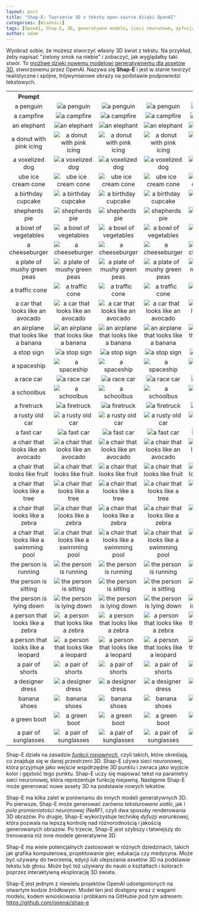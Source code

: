 ```yaml
---
layout: post
title: "Shap-E: Tworzenie 3D z tekstu open-source dzięki OpenAI"
categories: [Wiadości]
tags: [OpenAI, Shap-E, 3D, generatywne modele, sieci neuronowe, dyfuzja warunkowa]
author: adam
---
```

Wyobraź sobie, że możesz stworzyć własny 3D świat z tekstu. Na przykład, żeby napisać "zielony smok na niebie" i zobaczyć, jak wyglądałby taki stwór. To [możliwe dzięki nowemu modelowi generatywnemu dla assetów 3D](https://openai.com/blog/shap-e/), stworzonemu przez OpenAI. Nazywa się **Shap-E** i jest w stanie tworzyć realistyczne i spójne, trójwymiarowe obrazy na podstawie podpowiedzi tekstowych.

<table><tbody><tr><th align="center">Prompt</th><th></th><th></th><th></th><th></th><tr><td align="center">a penguin</td><td align="center"><img src="https://raw.githubusercontent.com/openai/shap-e/main/samples/a_penguin/0.gif" alt="a penguin"></td><td align="center"><img src="https://raw.githubusercontent.com/openai/shap-e/main/samples/a_penguin/1.gif" alt="a penguin"></td><td align="center"><img src="https://raw.githubusercontent.com/openai/shap-e/main/samples/a_penguin/2.gif" alt="a penguin"></td><td align="center"><img src="https://raw.githubusercontent.com/openai/shap-e/main/samples/a_penguin/3.gif" alt="a penguin"></td></tr><tr><td align="center">a campfire</td><td align="center"><img src="https://raw.githubusercontent.com/openai/shap-e/main/samples/a_campfire/0.gif" alt="a campfire"></td><td align="center"><img src="https://raw.githubusercontent.com/openai/shap-e/main/samples/a_campfire/1.gif" alt="a campfire"></td><td align="center"><img src="https://raw.githubusercontent.com/openai/shap-e/main/samples/a_campfire/2.gif" alt="a campfire"></td><td align="center"><img src="https://raw.githubusercontent.com/openai/shap-e/main/samples/a_campfire/3.gif" alt="a campfire"></td></tr><tr><td align="center">an elephant</td><td align="center"><img src="https://raw.githubusercontent.com/openai/shap-e/main/samples/an_elephant/0.gif" alt="an elephant"></td><td align="center"><img src="https://raw.githubusercontent.com/openai/shap-e/main/samples/an_elephant/1.gif" alt="an elephant"></td><td align="center"><img src="https://raw.githubusercontent.com/openai/shap-e/main/samples/an_elephant/2.gif" alt="an elephant"></td><td align="center"><img src="https://raw.githubusercontent.com/openai/shap-e/main/samples/an_elephant/3.gif" alt="an elephant"></td></tr><tr><td align="center">a donut with pink icing</td><td align="center"><img src="https://raw.githubusercontent.com/openai/shap-e/main/samples/a_donut_with_pink_icing/0.gif" alt="a donut with pink icing"></td><td align="center"><img src="https://raw.githubusercontent.com/openai/shap-e/main/samples/a_donut_with_pink_icing/1.gif" alt="a donut with pink icing"></td><td align="center"><img src="https://raw.githubusercontent.com/openai/shap-e/main/samples/a_donut_with_pink_icing/2.gif" alt="a donut with pink icing"></td><td align="center"><img src="https://raw.githubusercontent.com/openai/shap-e/main/samples/a_donut_with_pink_icing/3.gif" alt="a donut with pink icing"></td></tr><tr><td align="center">a voxelized dog</td><td align="center"><img src="https://raw.githubusercontent.com/openai/shap-e/main/samples/a_voxelized_dog/0.gif" alt="a voxelized dog"></td><td align="center"><img src="https://raw.githubusercontent.com/openai/shap-e/main/samples/a_voxelized_dog/1.gif" alt="a voxelized dog"></td><td align="center"><img src="https://raw.githubusercontent.com/openai/shap-e/main/samples/a_voxelized_dog/2.gif" alt="a voxelized dog"></td><td align="center"><img src="https://raw.githubusercontent.com/openai/shap-e/main/samples/a_voxelized_dog/3.gif" alt="a voxelized dog"></td></tr><tr><td align="center">ube ice cream cone</td><td align="center"><img src="https://raw.githubusercontent.com/openai/shap-e/main/samples/ube_ice_cream_cone/0.gif" alt="ube ice cream cone"></td><td align="center"><img src="https://raw.githubusercontent.com/openai/shap-e/main/samples/ube_ice_cream_cone/1.gif" alt="ube ice cream cone"></td><td align="center"><img src="https://raw.githubusercontent.com/openai/shap-e/main/samples/ube_ice_cream_cone/2.gif" alt="ube ice cream cone"></td><td align="center"><img src="https://raw.githubusercontent.com/openai/shap-e/main/samples/ube_ice_cream_cone/3.gif" alt="ube ice cream cone"></td></tr><tr><td align="center">a birthday cupcake</td><td align="center"><img src="https://raw.githubusercontent.com/openai/shap-e/main/samples/a_birthday_cupcake/0.gif" alt="a birthday cupcake"></td><td align="center"><img src="https://raw.githubusercontent.com/openai/shap-e/main/samples/a_birthday_cupcake/1.gif" alt="a birthday cupcake"></td><td align="center"><img src="https://raw.githubusercontent.com/openai/shap-e/main/samples/a_birthday_cupcake/2.gif" alt="a birthday cupcake"></td><td align="center"><img src="https://raw.githubusercontent.com/openai/shap-e/main/samples/a_birthday_cupcake/3.gif" alt="a birthday cupcake"></td></tr><tr><td align="center">shepherds pie</td><td align="center"><img src="https://raw.githubusercontent.com/openai/shap-e/main/samples/shepherds_pie/0.gif" alt="shepherds pie"></td><td align="center"><img src="https://raw.githubusercontent.com/openai/shap-e/main/samples/shepherds_pie/1.gif" alt="shepherds pie"></td><td align="center"><img src="https://raw.githubusercontent.com/openai/shap-e/main/samples/shepherds_pie/2.gif" alt="shepherds pie"></td><td align="center"><img src="https://raw.githubusercontent.com/openai/shap-e/main/samples/shepherds_pie/3.gif" alt="shepherds pie"></td></tr><tr><td align="center">a bowl of vegetables</td><td align="center"><img src="https://raw.githubusercontent.com/openai/shap-e/main/samples/a_bowl_of_vegetables/0.gif" alt="a bowl of vegetables"></td><td align="center"><img src="https://raw.githubusercontent.com/openai/shap-e/main/samples/a_bowl_of_vegetables/1.gif" alt="a bowl of vegetables"></td><td align="center"><img src="https://raw.githubusercontent.com/openai/shap-e/main/samples/a_bowl_of_vegetables/2.gif" alt="a bowl of vegetables"></td><td align="center"><img src="https://raw.githubusercontent.com/openai/shap-e/main/samples/a_bowl_of_vegetables/3.gif" alt="a bowl of vegetables"></td></tr><tr><td align="center">a cheeseburger</td><td align="center"><img src="https://raw.githubusercontent.com/openai/shap-e/main/samples/a_cheeseburger/0.gif" alt="a cheeseburger"></td><td align="center"><img src="https://raw.githubusercontent.com/openai/shap-e/main/samples/a_cheeseburger/1.gif" alt="a cheeseburger"></td><td align="center"><img src="https://raw.githubusercontent.com/openai/shap-e/main/samples/a_cheeseburger/2.gif" alt="a cheeseburger"></td><td align="center"><img src="https://raw.githubusercontent.com/openai/shap-e/main/samples/a_cheeseburger/3.gif" alt="a cheeseburger"></td></tr><tr><td align="center">a plate of mushy green peas</td><td align="center"><img src="https://raw.githubusercontent.com/openai/shap-e/main/samples/a_plate_of_mushy_green_peas/0.gif" alt="a plate of mushy green peas"></td><td align="center"><img src="https://raw.githubusercontent.com/openai/shap-e/main/samples/a_plate_of_mushy_green_peas/1.gif" alt="a plate of mushy green peas"></td><td align="center"><img src="https://raw.githubusercontent.com/openai/shap-e/main/samples/a_plate_of_mushy_green_peas/2.gif" alt="a plate of mushy green peas"></td><td align="center"><img src="https://raw.githubusercontent.com/openai/shap-e/main/samples/a_plate_of_mushy_green_peas/3.gif" alt="a plate of mushy green peas"></td></tr><tr><td align="center">a traffic cone</td><td align="center"><img src="https://raw.githubusercontent.com/openai/shap-e/main/samples/a_traffic_cone/0.gif" alt="a traffic cone"></td><td align="center"><img src="https://raw.githubusercontent.com/openai/shap-e/main/samples/a_traffic_cone/1.gif" alt="a traffic cone"></td><td align="center"><img src="https://raw.githubusercontent.com/openai/shap-e/main/samples/a_traffic_cone/2.gif" alt="a traffic cone"></td><td align="center"><img src="https://raw.githubusercontent.com/openai/shap-e/main/samples/a_traffic_cone/3.gif" alt="a traffic cone"></td></tr><tr><td align="center">a car that looks like an avocado</td><td align="center"><img src="https://raw.githubusercontent.com/openai/shap-e/main/samples/a_car_that_looks_like_an_avocado/0.gif" alt="a car that looks like an avocado"></td><td align="center"><img src="https://raw.githubusercontent.com/openai/shap-e/main/samples/a_car_that_looks_like_an_avocado/1.gif" alt="a car that looks like an avocado"></td><td align="center"><img src="https://raw.githubusercontent.com/openai/shap-e/main/samples/a_car_that_looks_like_an_avocado/2.gif" alt="a car that looks like an avocado"></td><td align="center"><img src="https://raw.githubusercontent.com/openai/shap-e/main/samples/a_car_that_looks_like_an_avocado/3.gif" alt="a car that looks like an avocado"></td></tr><tr><td align="center">an airplane that looks like a banana</td><td align="center"><img src="https://raw.githubusercontent.com/openai/shap-e/main/samples/an_airplane_that_looks_like_a_banana/0.gif" alt="an airplane that looks like a banana"></td><td align="center"><img src="https://raw.githubusercontent.com/openai/shap-e/main/samples/an_airplane_that_looks_like_a_banana/1.gif" alt="an airplane that looks like a banana"></td><td align="center"><img src="https://raw.githubusercontent.com/openai/shap-e/main/samples/an_airplane_that_looks_like_a_banana/2.gif" alt="an airplane that looks like a banana"></td><td align="center"><img src="https://raw.githubusercontent.com/openai/shap-e/main/samples/an_airplane_that_looks_like_a_banana/3.gif" alt="an airplane that looks like a banana"></td></tr><tr><td align="center">a stop sign</td><td align="center"><img src="https://raw.githubusercontent.com/openai/shap-e/main/samples/a_stop_sign/0.gif" alt="a stop sign"></td><td align="center"><img src="https://raw.githubusercontent.com/openai/shap-e/main/samples/a_stop_sign/1.gif" alt="a stop sign"></td><td align="center"><img src="https://raw.githubusercontent.com/openai/shap-e/main/samples/a_stop_sign/2.gif" alt="a stop sign"></td><td align="center"><img src="https://raw.githubusercontent.com/openai/shap-e/main/samples/a_stop_sign/3.gif" alt="a stop sign"></td></tr><tr><td align="center">a spaceship</td><td align="center"><img src="https://raw.githubusercontent.com/openai/shap-e/main/samples/a_spaceship/0.gif" alt="a spaceship"></td><td align="center"><img src="https://raw.githubusercontent.com/openai/shap-e/main/samples/a_spaceship/1.gif" alt="a spaceship"></td><td align="center"><img src="https://raw.githubusercontent.com/openai/shap-e/main/samples/a_spaceship/2.gif" alt="a spaceship"></td><td align="center"><img src="https://raw.githubusercontent.com/openai/shap-e/main/samples/a_spaceship/3.gif" alt="a spaceship"></td></tr><tr><td align="center">a race car</td><td align="center"><img src="https://raw.githubusercontent.com/openai/shap-e/main/samples/a_race_car/0.gif" alt="a race car"></td><td align="center"><img src="https://raw.githubusercontent.com/openai/shap-e/main/samples/a_race_car/1.gif" alt="a race car"></td><td align="center"><img src="https://raw.githubusercontent.com/openai/shap-e/main/samples/a_race_car/2.gif" alt="a race car"></td><td align="center"><img src="https://raw.githubusercontent.com/openai/shap-e/main/samples/a_race_car/3.gif" alt="a race car"></td></tr><tr><td align="center">a schoolbus</td><td align="center"><img src="https://raw.githubusercontent.com/openai/shap-e/main/samples/a_schoolbus/0.gif" alt="a schoolbus"></td><td align="center"><img src="https://raw.githubusercontent.com/openai/shap-e/main/samples/a_schoolbus/1.gif" alt="a schoolbus"></td><td align="center"><img src="https://raw.githubusercontent.com/openai/shap-e/main/samples/a_schoolbus/2.gif" alt="a schoolbus"></td><td align="center"><img src="https://raw.githubusercontent.com/openai/shap-e/main/samples/a_schoolbus/3.gif" alt="a schoolbus"></td></tr><tr><td align="center">a firetruck</td><td align="center"><img src="https://raw.githubusercontent.com/openai/shap-e/main/samples/a_firetruck/0.gif" alt="a firetruck"></td><td align="center"><img src="https://raw.githubusercontent.com/openai/shap-e/main/samples/a_firetruck/1.gif" alt="a firetruck"></td><td align="center"><img src="https://raw.githubusercontent.com/openai/shap-e/main/samples/a_firetruck/2.gif" alt="a firetruck"></td><td align="center"><img src="https://raw.githubusercontent.com/openai/shap-e/main/samples/a_firetruck/3.gif" alt="a firetruck"></td></tr><tr><td align="center">a rusty old car</td><td align="center"><img src="https://raw.githubusercontent.com/openai/shap-e/main/samples/a_rusty_old_car/0.gif" alt="a rusty old car"></td><td align="center"><img src="https://raw.githubusercontent.com/openai/shap-e/main/samples/a_rusty_old_car/1.gif" alt="a rusty old car"></td><td align="center"><img src="https://raw.githubusercontent.com/openai/shap-e/main/samples/a_rusty_old_car/2.gif" alt="a rusty old car"></td><td align="center"><img src="https://raw.githubusercontent.com/openai/shap-e/main/samples/a_rusty_old_car/3.gif" alt="a rusty old car"></td></tr><tr><td align="center">a fast car</td><td align="center"><img src="https://raw.githubusercontent.com/openai/shap-e/main/samples/a_fast_car/0.gif" alt="a fast car"></td><td align="center"><img src="https://raw.githubusercontent.com/openai/shap-e/main/samples/a_fast_car/1.gif" alt="a fast car"></td><td align="center"><img src="https://raw.githubusercontent.com/openai/shap-e/main/samples/a_fast_car/2.gif" alt="a fast car"></td><td align="center"><img src="https://raw.githubusercontent.com/openai/shap-e/main/samples/a_fast_car/3.gif" alt="a fast car"></td></tr><tr><td align="center">a chair that looks like an avocado</td><td align="center"><img src="https://raw.githubusercontent.com/openai/shap-e/main/samples/a_chair_that_looks_like_an_avocado/0.gif" alt="a chair that looks like an avocado"></td><td align="center"><img src="https://raw.githubusercontent.com/openai/shap-e/main/samples/a_chair_that_looks_like_an_avocado/1.gif" alt="a chair that looks like an avocado"></td><td align="center"><img src="https://raw.githubusercontent.com/openai/shap-e/main/samples/a_chair_that_looks_like_an_avocado/2.gif" alt="a chair that looks like an avocado"></td><td align="center"><img src="https://raw.githubusercontent.com/openai/shap-e/main/samples/a_chair_that_looks_like_an_avocado/3.gif" alt="a chair that looks like an avocado"></td></tr><tr><td align="center">a chair that looks like fruit</td><td align="center"><img src="https://raw.githubusercontent.com/openai/shap-e/main/samples/a_chair_that_looks_like_fruit/0.gif" alt="a chair that looks like fruit"></td><td align="center"><img src="https://raw.githubusercontent.com/openai/shap-e/main/samples/a_chair_that_looks_like_fruit/1.gif" alt="a chair that looks like fruit"></td><td align="center"><img src="https://raw.githubusercontent.com/openai/shap-e/main/samples/a_chair_that_looks_like_fruit/2.gif" alt="a chair that looks like fruit"></td><td align="center"><img src="https://raw.githubusercontent.com/openai/shap-e/main/samples/a_chair_that_looks_like_fruit/3.gif" alt="a chair that looks like fruit"></td></tr><tr><td align="center">a chair that looks like a tree</td><td align="center"><img src="https://raw.githubusercontent.com/openai/shap-e/main/samples/a_chair_that_looks_like_a_tree/0.gif" alt="a chair that looks like a tree"></td><td align="center"><img src="https://raw.githubusercontent.com/openai/shap-e/main/samples/a_chair_that_looks_like_a_tree/1.gif" alt="a chair that looks like a tree"></td><td align="center"><img src="https://raw.githubusercontent.com/openai/shap-e/main/samples/a_chair_that_looks_like_a_tree/2.gif" alt="a chair that looks like a tree"></td><td align="center"><img src="https://raw.githubusercontent.com/openai/shap-e/main/samples/a_chair_that_looks_like_a_tree/3.gif" alt="a chair that looks like a tree"></td></tr><tr><td align="center">a chair that looks like a zebra</td><td align="center"><img src="https://raw.githubusercontent.com/openai/shap-e/main/samples/a_chair_that_looks_like_a_zebra/0.gif" alt="a chair that looks like a zebra"></td><td align="center"><img src="https://raw.githubusercontent.com/openai/shap-e/main/samples/a_chair_that_looks_like_a_zebra/1.gif" alt="a chair that looks like a zebra"></td><td align="center"><img src="https://raw.githubusercontent.com/openai/shap-e/main/samples/a_chair_that_looks_like_a_zebra/2.gif" alt="a chair that looks like a zebra"></td><td align="center"><img src="https://raw.githubusercontent.com/openai/shap-e/main/samples/a_chair_that_looks_like_a_zebra/3.gif" alt="a chair that looks like a zebra"></td></tr><tr><td align="center">a chair that looks like a swimming pool</td><td align="center"><img src="https://raw.githubusercontent.com/openai/shap-e/main/samples/a_chair_that_looks_like_a_swimming_pool/0.gif" alt="a chair that looks like a swimming pool"></td><td align="center"><img src="https://raw.githubusercontent.com/openai/shap-e/main/samples/a_chair_that_looks_like_a_swimming_pool/1.gif" alt="a chair that looks like a swimming pool"></td><td align="center"><img src="https://raw.githubusercontent.com/openai/shap-e/main/samples/a_chair_that_looks_like_a_swimming_pool/2.gif" alt="a chair that looks like a swimming pool"></td><td align="center"><img src="https://raw.githubusercontent.com/openai/shap-e/main/samples/a_chair_that_looks_like_a_swimming_pool/3.gif" alt="a chair that looks like a swimming pool"></td></tr><tr><td align="center">the person is running</td><td align="center"><img src="https://raw.githubusercontent.com/openai/shap-e/main/samples/the_person_is_running/0.gif" alt="the person is running"></td><td align="center"><img src="https://raw.githubusercontent.com/openai/shap-e/main/samples/the_person_is_running/1.gif" alt="the person is running"></td><td align="center"><img src="https://raw.githubusercontent.com/openai/shap-e/main/samples/the_person_is_running/2.gif" alt="the person is running"></td><td align="center"><img src="https://raw.githubusercontent.com/openai/shap-e/main/samples/the_person_is_running/3.gif" alt="the person is running"></td></tr><tr><td align="center">the person is sitting</td><td align="center"><img src="https://raw.githubusercontent.com/openai/shap-e/main/samples/the_person_is_sitting/0.gif" alt="the person is sitting"></td><td align="center"><img src="https://raw.githubusercontent.com/openai/shap-e/main/samples/the_person_is_sitting/1.gif" alt="the person is sitting"></td><td align="center"><img src="https://raw.githubusercontent.com/openai/shap-e/main/samples/the_person_is_sitting/2.gif" alt="the person is sitting"></td><td align="center"><img src="https://raw.githubusercontent.com/openai/shap-e/main/samples/the_person_is_sitting/3.gif" alt="the person is sitting"></td></tr><tr><td align="center">the person is lying down</td><td align="center"><img src="https://raw.githubusercontent.com/openai/shap-e/main/samples/the_person_is_lying_down/0.gif" alt="the person is lying down"></td><td align="center"><img src="https://raw.githubusercontent.com/openai/shap-e/main/samples/the_person_is_lying_down/1.gif" alt="the person is lying down"></td><td align="center"><img src="https://raw.githubusercontent.com/openai/shap-e/main/samples/the_person_is_lying_down/2.gif" alt="the person is lying down"></td><td align="center"><img src="https://raw.githubusercontent.com/openai/shap-e/main/samples/the_person_is_lying_down/3.gif" alt="the person is lying down"></td></tr><tr><td align="center">a person that looks like a zebra</td><td align="center"><img src="https://raw.githubusercontent.com/openai/shap-e/main/samples/a_person_that_looks_like_a_zebra/0.gif" alt="a person that looks like a zebra"></td><td align="center"><img src="https://raw.githubusercontent.com/openai/shap-e/main/samples/a_person_that_looks_like_a_zebra/1.gif" alt="a person that looks like a zebra"></td><td align="center"><img src="https://raw.githubusercontent.com/openai/shap-e/main/samples/a_person_that_looks_like_a_zebra/2.gif" alt="a person that looks like a zebra"></td><td align="center"><img src="https://raw.githubusercontent.com/openai/shap-e/main/samples/a_person_that_looks_like_a_zebra/3.gif" alt="a person that looks like a zebra"></td></tr><tr><td align="center">a person that looks like a leopard</td><td align="center"><img src="https://raw.githubusercontent.com/openai/shap-e/main/samples/a_person_that_looks_like_a_leopard/0.gif" alt="a person that looks like a leopard"></td><td align="center"><img src="https://raw.githubusercontent.com/openai/shap-e/main/samples/a_person_that_looks_like_a_leopard/1.gif" alt="a person that looks like a leopard"></td><td align="center"><img src="https://raw.githubusercontent.com/openai/shap-e/main/samples/a_person_that_looks_like_a_leopard/2.gif" alt="a person that looks like a leopard"></td><td align="center"><img src="https://raw.githubusercontent.com/openai/shap-e/main/samples/a_person_that_looks_like_a_leopard/3.gif" alt="a person that looks like a leopard"></td></tr><tr><td align="center">a pair of shorts</td><td align="center"><img src="https://raw.githubusercontent.com/openai/shap-e/main/samples/a_pair_of_shorts/0.gif" alt="a pair of shorts"></td><td align="center"><img src="https://raw.githubusercontent.com/openai/shap-e/main/samples/a_pair_of_shorts/1.gif" alt="a pair of shorts"></td><td align="center"><img src="https://raw.githubusercontent.com/openai/shap-e/main/samples/a_pair_of_shorts/2.gif" alt="a pair of shorts"></td><td align="center"><img src="https://raw.githubusercontent.com/openai/shap-e/main/samples/a_pair_of_shorts/3.gif" alt="a pair of shorts"></td></tr><tr><td align="center">a designer dress</td><td align="center"><img src="https://raw.githubusercontent.com/openai/shap-e/main/samples/a_designer_dress/0.gif" alt="a designer dress"></td><td align="center"><img src="https://raw.githubusercontent.com/openai/shap-e/main/samples/a_designer_dress/1.gif" alt="a designer dress"></td><td align="center"><img src="https://raw.githubusercontent.com/openai/shap-e/main/samples/a_designer_dress/2.gif" alt="a designer dress"></td><td align="center"><img src="https://raw.githubusercontent.com/openai/shap-e/main/samples/a_designer_dress/3.gif" alt="a designer dress"></td></tr><tr><td align="center">banana shoes</td><td align="center"><img src="https://raw.githubusercontent.com/openai/shap-e/main/samples/banana_shoes/0.gif" alt="banana shoes"></td><td align="center"><img src="https://raw.githubusercontent.com/openai/shap-e/main/samples/banana_shoes/1.gif" alt="banana shoes"></td><td align="center"><img src="https://raw.githubusercontent.com/openai/shap-e/main/samples/banana_shoes/2.gif" alt="banana shoes"></td><td align="center"><img src="https://raw.githubusercontent.com/openai/shap-e/main/samples/banana_shoes/3.gif" alt="banana shoes"></td></tr><tr><td align="center">a green boot</td><td align="center"><img src="https://raw.githubusercontent.com/openai/shap-e/main/samples/a_green_boot/0.gif" alt="a green boot"></td><td align="center"><img src="https://raw.githubusercontent.com/openai/shap-e/main/samples/a_green_boot/1.gif" alt="a green boot"></td><td align="center"><img src="https://raw.githubusercontent.com/openai/shap-e/main/samples/a_green_boot/2.gif" alt="a green boot"></td><td align="center"><img src="https://raw.githubusercontent.com/openai/shap-e/main/samples/a_green_boot/3.gif" alt="a green boot"></td></tr><tr><td align="center">a pair of sunglasses</td><td align="center"><img src="https://raw.githubusercontent.com/openai/shap-e/main/samples/a_pair_of_sunglasses/0.gif" alt="a pair of sunglasses"></td><td align="center"><img src="https://raw.githubusercontent.com/openai/shap-e/main/samples/a_pair_of_sunglasses/1.gif" alt="a pair of sunglasses"></td><td align="center"><img src="https://raw.githubusercontent.com/openai/shap-e/main/samples/a_pair_of_sunglasses/2.gif" alt="a pair of sunglasses"></td><td align="center"><img src="https://raw.githubusercontent.com/openai/shap-e/main/samples/a_pair_of_sunglasses/3.gif" alt="a pair of sunglasses"></td></tr></tbody></table>


Shap-E działa na zasadzie *[funkcji niejawnych](https://en.wikipedia.org/wiki/Implicit_function)*, czyli takich, które określają, co znajduje się w danej przestrzeni 3D. Shap-E używa sieci neuronowej, która przyjmuje jako wejście współrzędne 3D punktu i zwraca jako wyjście kolor i gęstość tego punktu. Shap-E uczy się mapować tekst na parametry sieci neuronowej, która reprezentuje funkcję niejawną. Następnie Shap-E może generować nowe assety 3D na podstawie nowych tekstów.

Shap-E ma kilka zalet w porównaniu do innych modeli generatywnych 3D. Po pierwsze, Shap-E może generować zarówno *teksturowane siatki*, jak i *pola promienistości neuronowej (NeRF)*, czyli dwa sposoby renderowania 3D obrazów. Po drugie, Shap-E wykorzystuje technikę *dyfuzji warunkowej*, która pozwala na lepszą kontrolę nad różnorodnością i jakością generowanych obrazów. Po trzecie, Shap-E jest szybszy i łatwiejszy do trenowania niż inne modele generatywne 3D.

Shap-E ma wiele potencjalnych zastosowań w różnych dziedzinach, takich jak grafika komputerowa, projektowanie gier, edukacja czy medycyna. Może być używany do tworzenia, edycji lub ulepszania assetów 3D na podstawie tekstu lub głosu. Może być też używany do nauki o kształtach i kolorach poprzez interaktywną eksplorację 3D świata.

Shap-E jest jednym z niewielu projektów OpenAI udostępnionych na otwartym kodzie źródłowym. Model ten jest dostępny wraz z wagami modelu, kodem wnioskowania i próbkami na GitHubie pod tym adresem: https://github.com/openai/shap-e